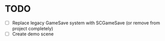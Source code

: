 # TODO

- [ ] Replace legacy GameSave system with SCGameSave (or remove from project completely)
- [ ] Create demo scene
